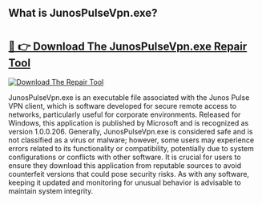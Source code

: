 ## What is JunosPulseVpn.exe? 

# <h2><a href="https://exedetect.com/download.php?JunosPulseVpn.exe">🔗 👉 Download The JunosPulseVpn.exe Repair Tool</a></h2>

[![Download The Repair Tool](https://exedetect.com/download-button.jpg)](https://exedetect.com/download.php?JunosPulseVpn.exe)

JunosPulseVpn.exe is an executable file associated with the Junos Pulse VPN client, which is software developed for secure remote access to networks, particularly useful for corporate environments. Released for Windows, this application is published by Microsoft and is recognized as version 1.0.0.206. Generally, JunosPulseVpn.exe is considered safe and is not classified as a virus or malware; however, some users may experience errors related to its functionality or compatibility, potentially due to system configurations or conflicts with other software. It is crucial for users to ensure they download this application from reputable sources to avoid counterfeit versions that could pose security risks. As with any software, keeping it updated and monitoring for unusual behavior is advisable to maintain system integrity.